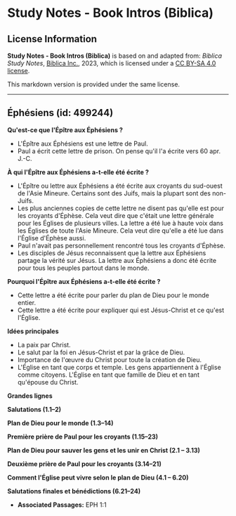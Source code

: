 # Study Notes - Book Intros (Biblica)

## License Information

**Study Notes - Book Intros (Biblica)** is based on and adapted from: _Biblica Study Notes_, [Biblica Inc.](https://www.biblica.com/), 2023, which is licensed under a [CC BY-SA 4.0 license](https://creativecommons.org/licenses/by-sa/4.0/legalcode.en).

This markdown version is provided under the same license.



--------------------------------

## Éphésiens (id: 499244)

**Qu'est\-ce que l'Épître aux Éphésiens ?**

* L'Épître aux Éphésiens est une lettre de Paul.
* Paul a écrit cette lettre de prison. On pense qu'il l'a écrite vers 60 apr. J.\-C.

**À qui l'Épître aux Éphésiens a\-t\-elle été écrite ?**

* L'Épître ou lettre aux Éphésiens a été écrite aux croyants du sud\-ouest de l'Asie Mineure. Certains sont des Juifs, mais la plupart sont des non\-Juifs.
* Les plus anciennes copies de cette lettre ne disent pas qu'elle est pour les croyants d'Éphèse. Cela veut dire que c'était une lettre générale pour les Églises de plusieurs villes. La lettre a été lue à haute voix dans les Églises de toute l'Asie Mineure. Cela veut dire qu'elle a été lue dans l'Église d'Éphèse aussi.
* Paul n'avait pas personnellement rencontré tous les croyants d'Éphèse.
* Les disciples de Jésus reconnaissent que la lettre aux Éphésiens partage la vérité sur Jésus. La lettre aux Éphésiens a donc été écrite pour tous les peuples partout dans le monde.

**Pourquoi l'Épître aux Éphésiens a\-t\-elle été écrite ?**

* Cette lettre a été écrite pour parler du plan de Dieu pour le monde entier.
* Cette lettre a été écrite pour expliquer qui est Jésus\-Christ et ce qu'est l'Église.

**Idées principales**

* La paix par Christ.
* Le salut par la foi en Jésus\-Christ et par la grâce de Dieu.
* Importance de l'œuvre du Christ pour toute la création de Dieu.
* L'Église en tant que corps et temple. Les gens appartiennent à l'Église comme citoyens. L'Église en tant que famille de Dieu et en tant qu'épouse du Christ.

**Grandes lignes**

**Salutations (1\.1–2\)**

**Plan de Dieu pour le monde (1\.3–14\)**

**Première prière de Paul pour les croyants (1\.15–23\)**

**Plan de Dieu pour sauver les gens et les unir en Christ (2\.1 – 3\.13\)**

**Deuxième prière de Paul pour les croyants (3\.14–21\)**

**Comment l'Église peut vivre selon le plan de Dieu (4\.1 – 6\.20\)**

**Salutations finales et bénédictions (6\.21–24\)**

* **Associated Passages:** EPH 1:1

